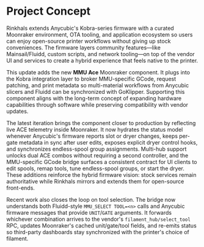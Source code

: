 # Project Concept

Rinkhals extends Anycubic's Kobra-series firmware with a curated Moonraker environment, OTA tooling, and application ecosystem so users can enjoy open-source printer workflows without giving up stock conveniences. The firmware layers community features—like Mainsail/Fluidd, custom scripts, and network tooling—on top of the vendor UI and services to create a hybrid experience that feels native to the printer.

This update adds the new **MMU Ace** Moonraker component. It plugs into the Kobra integration layer to broker MMU-specific GCode, request patching, and print metadata so multi-material workflows from Anycubic slicers and Fluidd can be synchronized with GoKlipper. Supporting this component aligns with the long-term concept of expanding hardware capabilities through software while preserving compatibility with vendor updates.

The latest iteration brings the component closer to production by reflecting live ACE telemetry inside Moonraker. It now hydrates the status model whenever Anycubic's firmware reports slot or dryer changes, keeps per-gate metadata in sync after user edits, exposes explicit dryer control hooks, and synchronizes endless-spool group assignments. Multi-hub support unlocks dual ACE combos without requiring a second controller, and the MMU-specific GCode bridge surfaces a consistent contract for UI clients to edit spools, remap tools, tune endless-spool groups, or start the dryer. These additions reinforce the hybrid firmware vision: stock services remain authoritative while Rinkhals mirrors and extends them for open-source front-ends.

Recent work also closes the loop on tool selection. The bridge now understands both Fluidd-style `MMU_SELECT TOOL=<n>` calls and Anycubic firmware messages that provide `UNIT`/`GATE` arguments. It forwards whichever combination arrives to the vendor's `filament_hub/select_tool` RPC, updates Moonraker's cached unit/gate/tool fields, and re-emits status so third-party dashboards stay synchronized with the printer's choice of filament.
